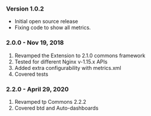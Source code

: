 
### Version 1.0.2
* Initial open source release 
* Fixing code to show all metrics.

### 2.0.0 - Nov 19, 2018
1. Revamped the Extension to 2.1.0 commons framework
2. Tested for different Nginx v-1.15.x APIs
3. Added extra configurability with metrics.xml
4. Covered tests

### 2.2.0 - April 29, 2020
1. Revamped tp Commons 2.2.2
2. Covered btd and Auto-dashboards